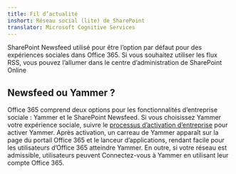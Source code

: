 ```yaml
---
title: Fil d’actualité
inshort: Réseau social (lite) de SharePoint
translator: Microsoft Cognitive Services
---
```



SharePoint Newsfeed utilisé pour être l’option par défaut pour des expériences sociales dans Office 365. Si vous souhaitez utiliser les flux RSS, vous pouvez l’allumer dans le centre d’administration de SharePoint Online

## Newsfeed ou Yammer ?
Office 365 comprend deux options pour les fonctionnalités d’entreprise sociale : Yammer et le SharePoint Newsfeed. Si vous choisissez Yammer votre expérience sociale, suivre le [processus d’activation d’entreprise](https://support.office.com/en-us/article/Enterprise-Activation-process-4f924c74-87d2-49d0-a4f6-cba3ce2b0e7c) pour activer Yammer. Après activation, un carreau de Yammer apparaît sur la page du portail Office 365 et le lanceur d’applications, rendant facile pour les utilisateurs d’Office 365 atteindre Yammer. En outre, si votre réseau est admissible, utilisateurs peuvent Connectez-vous à Yammer en utilisant leur compte Office 365.



